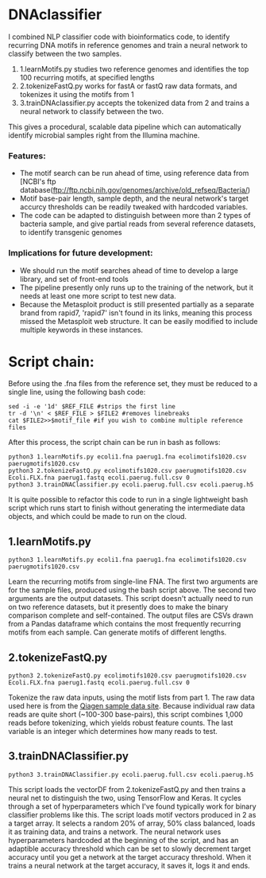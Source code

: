 # DNAclassifier
I combined NLP classifier code with bioinformatics code, to identify recurring DNA motifs in reference genomes and train a neural network to classify between the two samples.

1. 1.learnMotifs.py studies two reference genomes and identifies the top 100 recurring motifs, at specified lengths
2. 2.tokenizeFastQ.py works for fastA or fastQ raw data formats, and tokenizes it using the motifs from 1
3. 3.trainDNAclassifier.py accepts the tokenized data from 2 and trains a neural network to classify between the two.

This gives a procedural, scalable data pipeline which can automatically identify microbial samples right from the Illumina machine.

### Features:
* The motif search can be run ahead of time, using reference data from [NCBI's ftp database(ftp://ftp.ncbi.nih.gov/genomes/archive/old_refseq/Bacteria/)
* Motif base-pair length, sample depth, and the neural network's target accurcy thresholds can be readily tweaked with hardcoded variables.
* The code can be adapted to distinguish between more than 2 types of bacteria sample, and give partial reads from several reference datasets, to identify transgenic genomes

### Implications for future development:
* We should run the motif searches ahead of time to develop a large library, and set of front-end tools
* The pipeline presently only runs up to the training of the network, but it needs at least one more script to test new data.
* Because the Metasploit product is still presented partially as a separate brand from rapid7, 'rapid7' isn't found in its links, meaning this process missed the Metasploit web structure. It can be easily modified to include multiple keywords in these instances.

# Script chain:
Before using the .fna files from the reference set, they must be reduced to a single line, using the following bash code:
```
sed -i -e '1d' $REF_FILE #strips the first line
tr -d '\n' < $REF_FILE > $FILE2 #removes linebreaks
cat $FILE2>>$motif_file #if you wish to combine multiple reference files
```
After this process, the script chain can be run in bash as follows:
```
python3 1.learnMotifs.py ecoli1.fna paerug1.fna ecolimotifs1020.csv paerugmotifs1020.csv
python3 2.tokenizeFastQ.py ecolimotifs1020.csv paerugmotifs1020.csv Ecoli.FLX.fna paerug1.fastq ecoli.paerug.full.csv 0
python3 3.trainDNAClassifier.py ecoli.paerug.full.csv ecoli.paerug.h5
```
It is quite possible to refactor this code to run in a single lightweight bash script which runs start to finish without generating the intermediate data objects, and which could be made to run on the cloud. 

## 1.learnMotifs.py
```
python3 1.learnMotifs.py ecoli1.fna paerug1.fna ecolimotifs1020.csv paerugmotifs1020.csv
```
Learn the recurring motifs from single-line FNA. The first two arguments are for the sample files, produced using the bash script above. The second two arguments are the output datasets. This script doesn't actually need to run on two reference datasets, but it presently does to make the binary comparison complete and self-contained. The output files are CSVs drawn from a Pandas dataframe which contains the most frequently recurring motifs from each sample. Can generate motifs of different lengths.

## 2.tokenizeFastQ.py
```
python3 2.tokenizeFastQ.py ecolimotifs1020.csv paerugmotifs1020.csv Ecoli.FLX.fna paerug1.fastq ecoli.paerug.full.csv 0
```
Tokenize the raw data inputs, using the motif lists from part 1. The raw data used here is from the [Qiagen sample data site](https://www.qiagenbioinformatics.com/support/example-data/). Because individual raw data reads are quite short (~100-300 base-pairs), this script combines 1,000 reads before tokenizing, which yields robust feature counts. The last variable is an integer which determines how many reads to test.

## 3.trainDNAClassifier.py
```
python3 3.trainDNAClassifier.py ecoli.paerug.full.csv ecoli.paerug.h5
```
This script loads the vectorDF from 2.tokenizeFastQ.py and then trains a neural net to distinguish the two, using TensorFlow and Keras. It cycles through a set of hyperparameters which I've found typically work for binary classifier problems like this.
The script loads motif vectors produced in 2 as a target array.
It selects a random 20% of array, 50% class balanced, loads it as training data, and trains a network. The neural network uses hyperparameters hardcoded at the beginning of the script, and has an adaptible accuracy threshold which can be set to slowly decrement target accuracy until you get a network at the target accuracy threshold.
When it trains a neural network at the target accuracy, it saves it, logs it and ends.
